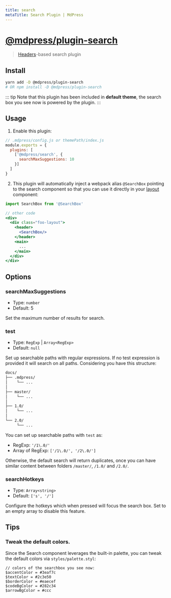 ```yaml
---
title: search
metaTitle: Search Plugin | MdPress
---
```


# [@mdpress/plugin-search](https://github.com/docschina/mdpress/tree/master/packages/%40vuepress/plugin-search)

> [Headers](../../miscellaneous/glossary.md#headers)-based search plugin

## Install

```bash
yarn add -D @mdpress/plugin-search
# OR npm install -D @mdpress/plugin-search
```

::: tip
Note that this plugin has been included in **default theme**, the search box you see now is powered by the plugin.
:::

## Usage

1. Enable this plugin:

```js
// .mdpress/config.js or themePath/index.js
module.exports = {
  plugins: [
    ['@mdpress/search', {
      searchMaxSuggestions: 10
    }]
  ]
}
```

2. This plugin will automatically inject a webpack alias `@SearchBox` pointing to the search component so that you can use it directly in your [layout](../../miscellaneous/glossary.md#layout) component:

```jsx
import SearchBox from '@SearchBox'

// other code
<div>
  <div class="foo-layout">
    <header>
      <SearchBox/>
    </header>
    <main>
      ...
    </main>
  </div>
</div>
```

## Options

### searchMaxSuggestions

- Type: `number`
- Default: 5

Set the maximum number of results for search.

### test

- Type: `RegExp` | `Array<RegExp>`
- Default: `null`

Set up searchable paths with regular expressions. If no test expression is provided it will search on all paths. Considering you have this structure:

```bash
docs/
├── .mdpress/
│    └── ...
│
├── master/
│    └── ...
│
├── 1.0/
│    └── ...
│
└── 2.0/
     └── ...
```

You can set up searchable paths with `test` as:

- RegExp: `'/1\.0/'`
- Array of RegExp: `['/1\.0/', '/2\.0/']`


Otherwise,  the default search will return duplicates, once you can have similar content between folders `/master/`, `/1.0/` and `/2.0/`.

### searchHotkeys

- Type: `Array<string>`
- Default: `['s', '/']`

Configure the hotkeys which when pressed will focus the search box. Set to an empty array to disable this feature.

## Tips

### Tweak the default colors.

Since the Search component leverages the built-in palette, you can tweak the default colors via `styles/palette.styl`:

```stylus
// colors of the searchbox you see now:
$accentColor = #3eaf7c
$textColor = #2c3e50
$borderColor = #eaecef
$codeBgColor = #282c34
$arrowBgColor = #ccc
```
